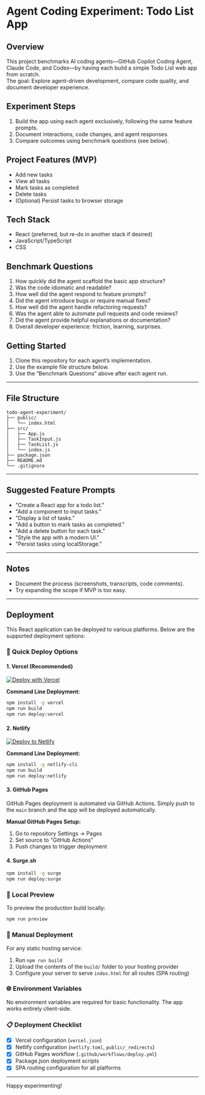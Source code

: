 # Agent Coding Experiment: Todo List App

## Overview
This project benchmarks AI coding agents—GitHub Copilot Coding Agent, Claude Code, and Codex—by having each build a simple Todo List web app from scratch.  
The goal: Explore agent-driven development, compare code quality, and document developer experience.

## Experiment Steps

1. Build the app using each agent exclusively, following the same feature prompts.
2. Document interactions, code changes, and agent responses.
3. Compare outcomes using benchmark questions (see below).

## Project Features (MVP)
- Add new tasks
- View all tasks
- Mark tasks as completed
- Delete tasks
- (Optional) Persist tasks to browser storage

## Tech Stack
- React (preferred, but re-do in another stack if desired)
- JavaScript/TypeScript
- CSS

## Benchmark Questions

1. How quickly did the agent scaffold the basic app structure?
2. Was the code idiomatic and readable?
3. How well did the agent respond to feature prompts?
4. Did the agent introduce bugs or require manual fixes?
5. How well did the agent handle refactoring requests?
6. Was the agent able to automate pull requests and code reviews?
7. Did the agent provide helpful explanations or documentation?
8. Overall developer experience: friction, learning, surprises.

## Getting Started

1. Clone this repository for each agent’s implementation.
2. Use the example file structure below.
3. Use the “Benchmark Questions” above after each agent run.

---

## File Structure

```plaintext
todo-agent-experiment/
├── public/
│   └── index.html
├── src/
│   ├── App.js
│   ├── TaskInput.js
│   ├── TaskList.js
│   └── index.js
├── package.json
├── README.md
└── .gitignore
```

---

## Suggested Feature Prompts
- "Create a React app for a todo list."
- "Add a component to input tasks."
- "Display a list of tasks."
- "Add a button to mark tasks as completed."
- "Add a delete button for each task."
- "Style the app with a modern UI."
- "Persist tasks using localStorage."

---

## Notes
- Document the process (screenshots, transcripts, code comments).
- Try expanding the scope if MVP is too easy.

---

## Deployment

This React application can be deployed to various platforms. Below are the supported deployment options:

### 🚀 Quick Deploy Options

#### 1. Vercel (Recommended)
[![Deploy with Vercel](https://vercel.com/button)](https://vercel.com/new/clone?repository-url=https://github.com/GClenda/todo-agent-experiment)

**Command Line Deployment:**
```bash
npm install -g vercel
npm run build
npm run deploy:vercel
```

#### 2. Netlify
[![Deploy to Netlify](https://www.netlify.com/img/deploy/button.svg)](https://app.netlify.com/start/deploy?repository=https://github.com/GClenda/todo-agent-experiment)

**Command Line Deployment:**
```bash
npm install -g netlify-cli
npm run build
npm run deploy:netlify
```

#### 3. GitHub Pages
GitHub Pages deployment is automated via GitHub Actions. Simply push to the `main` branch and the app will be deployed automatically.

**Manual GitHub Pages Setup:**
1. Go to repository Settings → Pages
2. Set source to "GitHub Actions"
3. Push changes to trigger deployment

#### 4. Surge.sh
```bash
npm install -g surge
npm run deploy:surge
```

### 🔧 Local Preview
To preview the production build locally:
```bash
npm run preview
```

### 📁 Manual Deployment
For any static hosting service:
1. Run `npm run build`
2. Upload the contents of the `build/` folder to your hosting provider
3. Configure your server to serve `index.html` for all routes (SPA routing)

### 🌐 Environment Variables
No environment variables are required for basic functionality. The app works entirely client-side.

### 📋 Deployment Checklist
- [x] Vercel configuration (`vercel.json`)
- [x] Netlify configuration (`netlify.toml`, `public/_redirects`)
- [x] GitHub Pages workflow (`.github/workflows/deploy.yml`)
- [x] Package.json deployment scripts
- [x] SPA routing configuration for all platforms

---

Happy experimenting!
